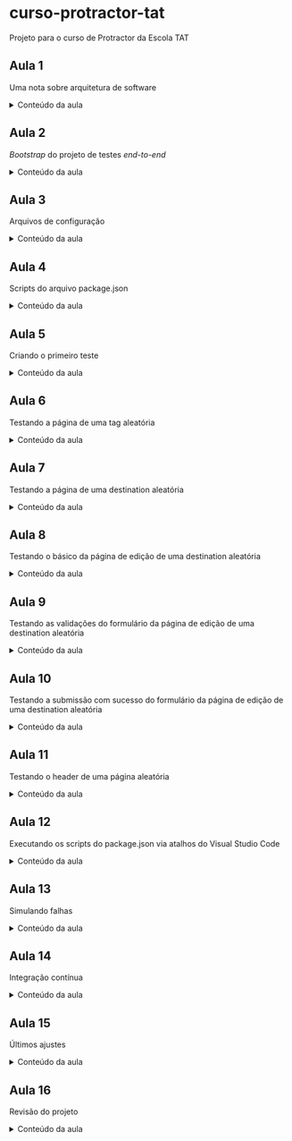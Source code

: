 # curso-protractor-tat
Projeto para o curso de Protractor da Escola TAT

## Aula 1

Uma nota sobre arquitetura de software

<details>
  <summary>Conteúdo da aula</summary>
    <br>- Simplicidade<br>
    - Organização<br>
    - Legibilidade<br>
    - Reutilização<br>
    - Manutenção<br>
    - Evolução
</details>

## Aula 2

_Bootstrap_ do projeto de testes _end-to-end_

<details>
  <summary>Conteúdo da aula</summary>
    <br>- Clone do projeto (git clone git@github.com:wlsf82/curso-protractor-tat.git)<br>
    - Inicialização de um projeto Node.js (npm init -y)<br>
    - Criação do arquivo .gitignore (.DS_Store, node_modules/)<br>
    - Instalação do Protractor, protractor-helper e standardjs (npm install protractor protractor-helper standard —save-dev)<br>
    - Estrutura de diretórios do projeto de testes e2e (configurations/, page-objects/, page-objects/components/, utils/, specs/)<br>
    - Documentação oficial do Protractor (http://protractortest.org)
</details>

## Aula 3

Arquivos de configuração

<details>
  <summary>Conteúdo da aula</summary>
    <br>- utils/createConfig.js<br>
    - A importância do jasmineNodeOpts.random = true<br>
    - configurations/chromeConfig.js<br>
    - configurations/firefoxConfig.js
</details>

## Aula 4

Scripts do arquivo package.json

<details>
  <summary>Conteúdo da aula</summary>
    <br>- lint<br>
    - lint:fix<br>
    - package.json (standard.globals)<br>
    - pretest<br>
    - test<br>
    - test:chrome<br>
    - test:firefox
</details>

## Aula 5

Criando o primeiro teste

<details>
  <summary>Conteúdo da aula</summary>
    <br>- home.spec.js<br>
    - Tipagem dos métodos do protractor-helper<br>
    - Documentação oficial do protractor-helper (https://github.com/wlsf82/protractor-helper/blob/master/README.md)<br>
    - page-objects/home.js<br>
    - components/tags.js
</details>

## Aula 6

Testando a página de uma tag aleatória

<details>
  <summary>Conteúdo da aula</summary>
    <br>- tag.spec.js<br>
    - page-objects/tag.js<br>
    - components/destinations.js<br>
    - utils/randomNumberBewtweenOneAndN.js
</details>

## Aula 7

Testando a página de uma destination aleatória

<details>
  <summary>Conteúdo da aula</summary>
    <br>- destination.spec.js<br>
    - page-objects/destination.js<br>
    - components/destination.js<br>
    - utils/randomNumberBewtweenOneAndN.js
</details>

## Aula 8

Testando o básico da página de edição de uma destination aleatória

<details>
  <summary>Conteúdo da aula</summary>
    <br>- editDestination.spec.js<br>
    - page-objects/editDestination.js<br>
    - components/destination.js<br>
    - components/form.js<br>
    - utils/randomNumberBewtweenOneAndN.js
</details>

## Aula 9

Testando as validações do formulário da página de edição de uma destination aleatória

<details>
  <summary>Conteúdo da aula</summary>
    <br>- Validação de número mínimo de caracteres
</details>

## Aula 10

Testando a submissão com sucesso do formulário da página de edição de uma destination aleatória

<details>
  <summary>Conteúdo da aula</summary>
    <br>- Instalando a biblioteca faker (npm install faker —save-dev)<br>
    - O teste propriamente dito
</details>

## Aula 11

Testando o header de uma página aleatória

<details>
  <summary>Conteúdo da aula</summary>
    <br>- Como enxugar os testes e ainda manter a cobertura<br>
    - utils/pageSorter.js
</details>

## Aula 12

Executando os scripts do package.json via atalhos do Visual Studio Code

<details>
  <summary>Conteúdo da aula</summary>
    <br>- lint<br>
    - lint:fix<br>
    - pretest<br>
    - test<br>
    - test:chrome<br>
    - test:firefox
</details>

## Aula 13

Simulando falhas

<details>
  <summary>Conteúdo da aula</summary>
    <br>- Simulando a falha em um ou mais testes<br>
    - Mensagens de erro do protractor-helper (https://github.com/wlsf82/protractor-helper#example-of-a-test-failure-when-using-such-methods-as-expectations)
</details>

## Aula 14

Integração contínua

<details>
  <summary>Conteúdo da aula</summary>
    <br>- Colocando lint e testes para rodar no CI do GitHub
</details>

## Aula 15

Últimos ajustes

<details>
  <summary>Conteúdo da aula</summary>
    <br>- Últimos ajustes no arquivo package.json (description, main, keywords, repository, author, license)<br>
    - Documentando o projeto (README.md)<br>
    - Título e descrição<br>
    - Badge<br>
    - Pré-requisitos (node, npm, chrome, firefox)<br>
    - Instalação<br>
    - Executando os testes e sub-seções<br>
    - Footer
</details>

## Aula 16

Revisão do projeto

<details>
  <summary>Conteúdo da aula</summary>
    <br>- Revisão final do projeto (estrutura de arquivos e diretórios) e suas relações com uma arquitetura limpa<br>
    - Possíveis evoluções

</details>
